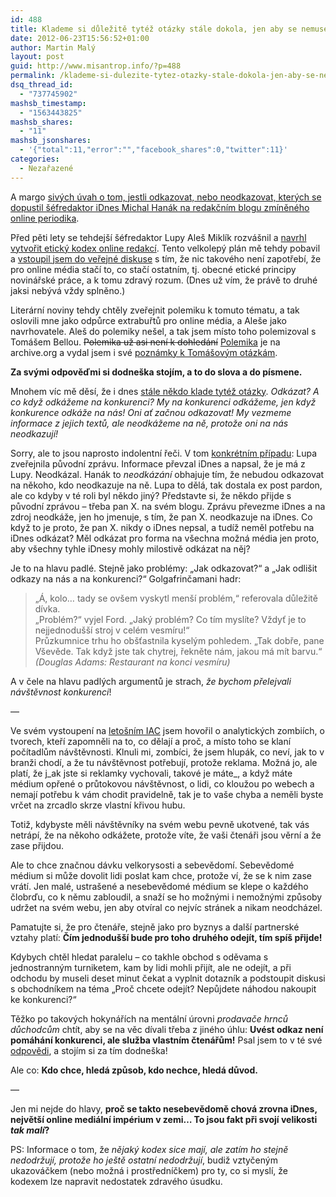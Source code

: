 ```yaml
---
id: 488
title: Klademe si důležitě tytéž otázky stále dokola, jen aby se nemuselo nic dělat!
date: 2012-06-23T15:56:52+01:00
author: Martin Malý
layout: post
guid: http://www.misantrop.info/?p=488
permalink: /klademe-si-dulezite-tytez-otazky-stale-dokola-jen-aby-se-nemuselo-nic-delat/
dsq_thread_id:
  - "737745902"
mashsb_timestamp:
  - "1563443825"
mashsb_shares:
  - "11"
mashsb_jsonshares:
  - '{"total":11,"error":"","facebook_shares":0,"twitter":11}'
categories:
  - Nezařazené
---
```

A margo [sivých úvah o tom, jestli odkazovat, nebo neodkazovat, kterých se dopustil šéfredaktor iDnes Michal Hanák na redakčním blogu zmíněného online periodika](http://redakcni.blog.idnes.cz/c/276429/Linkovat-nebo-nelinkovat-zdroj-v-clancich-na-iDNEScz.html).

<!--more-->

Před pěti lety se tehdejší šéfredaktor Lupy Aleš Miklík rozvášnil a [navrhl vytvořit etický kodex online redakcí](http://www.lupa.cz/clanky/dejme-sanci-eticke-internetove-zurnalistice/). Tento velkolepý plán mě tehdy pobavil a [vstoupil jsem do veřejné diskuse](http://www.misantrop.info/590071-etika-internetove-zurnalistiky-i.php) s tím, že nic takového není zapotřebí, že pro online média stačí to, co stačí ostatním, tj. obecné etické principy novinářské práce, a k tomu zdravý rozum. (Dnes už vím, že právě to druhé jaksi nebývá vždy splněno.)

Literární noviny tehdy chtěly zveřejnit polemiku k tomuto tématu, a tak oslovili mne jako odpůrce extrabuřtů pro online média, a Aleše jako navrhovatele. Aleš do polemiky nešel, a tak jsem místo toho polemizoval s Tomášem Bellou. <del>Polemika už asi není k dohledání</del> [Polemika](http://web.archive.org/web/20090206010841/http://literarky.cz/?p=clanek&id=4300) je na archive.org a vydal jsem i své [poznámky k Tomášovým otázkám](http://www.misantrop.info/590078-etika-internetove-zurnalistiky-ii.php).

**Za svými odpověďmi si dodneška stojím, a to do slova a do písmene.**

Mnohem víc mě děsí, že i dnes [stále někdo klade tytéž otázky](http://redakcni.blog.idnes.cz/c/276429/Linkovat-nebo-nelinkovat-zdroj-v-clancich-na-iDNEScz.html "Furt Hanák z iDnes"). _Odkázat? A co když odkážeme na konkurenci? My na konkurenci odkážeme, jen když konkurence odkáže na nás! Oni ať začnou odkazovat! My vezmeme informace z jejich textů, ale neodkážeme na ně, protože oni na nás neodkazují!_

Sorry, ale to jsou naprosto indolentní řeči. V tom [konkrétním případu](http://redakcni.blog.idnes.cz/c/276429/Linkovat-nebo-nelinkovat-zdroj-v-clancich-na-iDNEScz.html): Lupa zveřejnila původní zprávu. Informace převzal iDnes a napsal, že je má z Lupy. Neodkázal. Hanák to _neodkázání_ obhajuje tím, že nebudou odkazovat na někoho, kdo neodkazuje na ně. Lupa to dělá, tak dostala ex post pardon, ale co kdyby v té roli byl někdo jiný? Představte si, že někdo přijde s původní zprávou &#8211; třeba pan X. na svém blogu. Zprávu převezme iDnes a na zdroj neodkáže, jen ho jmenuje, s tím, že pan X. neodkazuje na iDnes. Co když to je proto, že pan X. nikdy o iDnes nepsal, a tudíž neměl potřebu na iDnes odkázat? Měl odkázat pro forma na všechna možná média jen proto, aby všechny tyhle iDnesy mohly milostivě odkázat na něj?

Je to na hlavu padlé. Stejně jako problémy: &#8222;Jak odkazovat?&#8220; a &#8222;Jak odlišit odkazy na nás a na konkurenci?&#8220; Golgafrinčamani hadr:

> &#8222;Á, kolo&#8230; tady se ovšem vyskytl menší problém,&#8220; referovala důležitě dívka.  
> &#8222;Problém?&#8220; vyjel Ford. &#8222;Jaký problém? Co tím myslíte? Vždyť je to nejjednodušší stroj v celém vesmíru!&#8220;  
> Průzkumnice trhu ho obšťastnila kyselým pohledem. &#8222;Tak dobře, pane Vševěde. Tak když jste tak chytrej, řekněte nám, jakou má mít barvu.&#8220;  
> _(Douglas Adams: Restaurant na konci vesmíru)_

A v čele na hlavu padlých argumentů je strach, _že bychom přelejvali návštěvnost konkurenci_!

&#8212;

Ve svém vystoupení na [letošním IAC](http://iac.spir.cz/2012/o-konferenci/) jsem hovořil o analytických zombiích, o tvorech, kteří zapomněli na to, co dělají a proč, a místo toho se klaní počítadlům návštěvnosti. Klnuli mi, zombíci, že jsem hlupák, co neví, jak to v branži chodí, a že tu návštěvnost potřebují, protože reklama. Možná jo, ale platí, že j_ak jste si reklamky vychovali, takové je máte_, a když máte médium opřené o průtokovou návštěvnost, o lidi, co kloužou po webech a nemají potřebu k vám chodit pravidelně, tak je to vaše chyba a neměli byste vrčet na zrcadlo skrze vlastní křivou hubu.

Totiž, kdybyste měli návštěvníky na svém webu pevně ukotvené, tak vás netrápí, že na někoho odkážete, protože víte, že vaši čtenáři jsou věrní a že zase přijdou.

Ale to chce značnou dávku velkorysosti a sebevědomí. Sebevědomé médium si může dovolit lidi poslat kam chce, protože ví, že se k nim zase vrátí. Jen malé, ustrašené a nesebevědomé médium se klepe o každého člobrďu, co k němu zabloudil, a snaží se ho možnými i nemožnými způsoby udržet na svém webu, jen aby otvíral co nejvíc stránek a nikam neodcházel.

Pamatujte si, že pro čtenáře, stejně jako pro byznys a další partnerské vztahy platí: **Čím jednodušší bude pro toho druhého odejít, tím spíš přijde!**

Kdybych chtěl hledat paralelu &#8211; co takhle obchod s oděvama s jednostranným turniketem, kam by lidi mohli přijít, ale ne odejít, a při odchodu by museli deset minut čekat a vyplnit dotazník a podstoupit diskusi s obchodníkem na téma &#8222;Proč chcete odejít? Nepůjdete náhodou nakoupit ke konkurenci?&#8220;

Těžko po takových hokynářích na mentální úrovni _prodavače hrnců důchodcům_ chtít, aby se na věc dívali třeba z jiného úhlu: **Uvést odkaz není pomáhání konkurenci, ale služba vlastním čtenářům!** Psal jsem to v té své [odpovědi](http://www.misantrop.info/590078-etika-internetove-zurnalistiky-ii.php), a stojím si za tím dodneška!

Ale co: **Kdo chce, hledá způsob, kdo nechce, hledá důvod.**

&#8212;

Jen mi nejde do hlavy, **proč se takto nesebevědomě chová zrovna iDnes, největší online mediální impérium v zemi&#8230; To jsou fakt při svojí velikosti _tak malí_?**

PS: Informace o tom, že _nějaký kodex sice mají, ale zatím ho stejně nedodržují, protože ho ještě ostatní nedodržují_, budiž vztyčeným ukazováčkem (nebo možná i prostředníčkem) pro ty, co si myslí, že kodexem lze napravit nedostatek zdravého úsudku.
